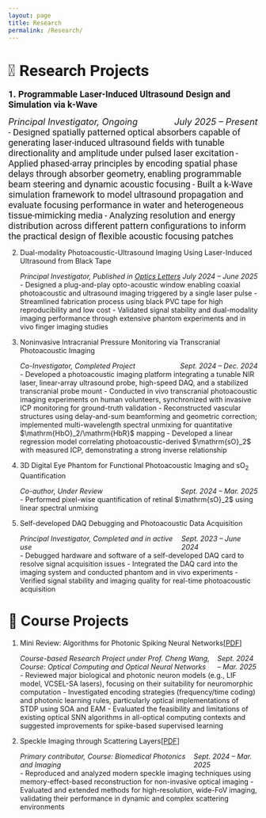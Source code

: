 ```yaml
---
layout: page
title: Research
permalink: /Research/
---
```


<script>
window.MathJax = {
  tex: {
    inlineMath: [['$', '$'], ['\\(', '\\)']]
  }
};
</script>
<script src="https://cdn.jsdelivr.net/npm/mathjax@3/es5/tex-mml-chtml.js" async></script>


# <span style="font-family: Roboto; font-size: 32px;">🔬 Research Projects </span>

<span style="font-weight: bold; font-family: Roboto;font-size: 18px;">1. Programmable Laser-Induced Ultrasound Design and Simulation via k-Wave</span>
     <div style="display: flex; justify-content: space-between; font-style: italic; font-size: 18px;">
        <div>Principal Investigator, Ongoing</div>
        <div>July 2025 – Present</div>
     </div>
      <span style="font-family: Roboto;font-size: 18px;">- Designed spatially patterned optical absorbers capable of generating laser-induced ultrasound fields with tunable directionality and amplitude under pulsed laser excitation</span>
      <span style="font-family: Roboto;font-size: 18px;">- Applied phased-array principles by encoding spatial phase delays through absorber geometry, enabling programmable beam steering and dynamic acoustic focusing</span>
      <span style="font-family: Roboto;font-size: 18px;">- Built a k-Wave simulation framework to model ultrasound propagation and evaluate focusing performance in water and heterogeneous tissue-mimicking media</span>
      <span style="font-family: Roboto;font-size: 18px;">- Analyzing resolution and energy distribution across different pattern configurations to inform the practical design of flexible acoustic focusing patches</span>

2. Dual-modality Photoacoustic-Ultrasound Imaging Using Laser-Induced Ultrasound from Black Tape
     <div style="display: flex; justify-content: space-between; font-style: italic;">
        <div>Principal Investigator, Published in <a href="https://opg.optica.org/ol/abstract.cfm?uri=ol-50-14-4582" target="_blank" rel="noopener noreferrer" style="color: inherit;">Optics Letters</a></div>
        <div>July 2024 – June 2025</div>
     </div>
      - Designed a plug-and-play opto-acoustic window enabling coaxial photoacoustic and ultrasound imaging triggered by a single laser pulse
      - Streamlined fabrication process using black PVC tape for high reproducibility and low cost
      - Validated signal stability and dual-modality imaging performance through extensive phantom experiments and in vivo finger imaging studies

3. Noninvasive Intracranial Pressure Monitoring via Transcranial Photoacoustic Imaging
     <div style="display: flex; justify-content: space-between; font-style: italic;">
        <div>Co-Investigator, Completed Project</div>
        <div>Sept. 2024 – Dec. 2024</div>
     </div>
      - Developed a photoacoustic imaging platform integrating a tunable NIR laser, linear-array ultrasound probe, high-speed DAQ, and a stabilized transcranial probe mount
      - Conducted in vivo transcranial photoacoustic imaging experiments on human volunteers, synchronized with invasive ICP monitoring for ground-truth validation
      - Reconstructed vascular structures using delay-and-sum beamforming and geometric correction; implemented multi-wavelength spectral unmixing for quantitative $\mathrm{HbO}_2/\mathrm{HbR}$ mapping
      - Developed a linear regression model correlating photoacoustic-derived $\mathrm{sO}_2$ with measured ICP, demonstrating a strong inverse relationship

4. 3D Digital Eye Phantom for Functional Photoacoustic Imaging and $\mathrm{sO}_2$ Quantification
     <div style="display: flex; justify-content: space-between; font-style: italic;">
        <div>Co-author, Under Review</div>
        <div>Sept. 2024 – Mar. 2025</div>
     </div>
      - Performed pixel-wise quantification of retinal $\mathrm{sO}_2$ using linear spectral unmixing
    
5. Self-developed DAQ Debugging and Photoacoustic Data Acquisition
     <div style="display: flex; justify-content: space-between; font-style: italic;">
        <div>Principal Investigator, Completed and in active use</div>
        <div>Sept. 2023 – June 2024</div>
     </div>
      - Debugged hardware and software of a self-developed DAQ card to resolve signal acquisition issues
      - Integrated the DAQ card into the imaging system and conducted phantom and in vivo experiments
      - Verified signal stability and imaging quality for real-time photoacoustic acquisition
      
      






<h1> 📃 Course Projects  </h1>

1. Mini Review: Algorithms for Photonic Spiking Neural Networks[<a href="/_pages/CVandCourseProjects/CourseReview.pdf " target="_blank">PDF</a>]
     <div style="display: flex; justify-content: space-between; font-style: italic;">
        <div>Course-based Research Project under Prof. Cheng Wang, Course: Optical Computing and Optical Neural Networks</div>
        <div>Sept. 2024 – Mar. 2025</div>
     </div>
      - Reviewed major biological and photonic neuron models (e.g., LIF model, VCSEL-SA lasers), focusing on their suitability for neuromorphic computation
      - Investigated encoding strategies (frequency/time coding) and photonic learning rules, particularly optical implementations of STDP using SOA and EAM
      - Evaluated the feasibility and limitations of existing optical SNN algorithms in all-optical computing contexts and suggested improvements for spike-based supervised learning

2. Speckle Imaging through Scattering Layers[<a href="/_pages/CVandCourseProjects/BiomedicalProject.pdf " target="_blank">PDF</a>]
     <div style="display: flex; justify-content: space-between; font-style: italic;">
        <div>Primary contributor, Course: Biomedical Photonics and Imaging</div>
        <div>Sept. 2024 – Mar. 2025</div>
     </div>
      - Reproduced and analyzed modern speckle imaging techniques using memory-effect-based reconstruction for non-invasive optical imaging
      - Evaluated and extended methods for high-resolution, wide-FoV imaging, validating their performance in dynamic and complex scattering environments






